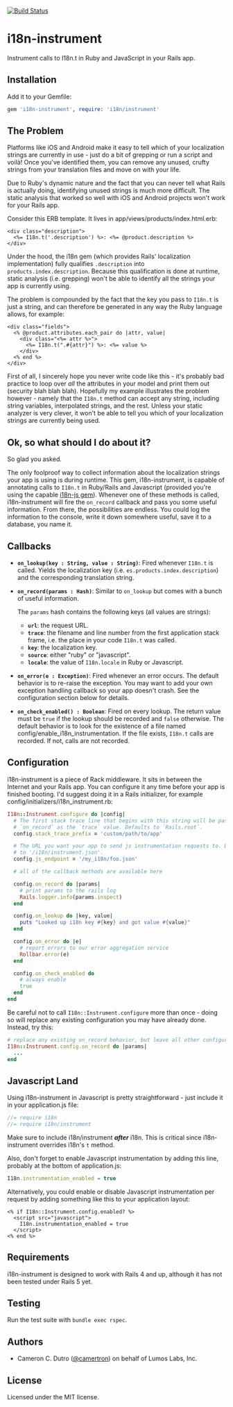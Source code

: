 [![Build Status](https://travis-ci.org/lumoslabs/i18n-instrument.svg?branch=master)](https://travis-ci.org/lumoslabs/i18n-instrument)

# i18n-instrument
Instrument calls to I18n.t in Ruby and JavaScript in your Rails app.

## Installation

Add it to your Gemfile:

```ruby
gem 'i18n-instrument', require: 'i18n/instrument'
```

## The Problem

Platforms like iOS and Android make it easy to tell which of your localization strings are currently in use - just do a bit of grepping or run a script and voilà! Once you've identified them, you can remove any unused, crufty strings from your translation files and move on with your life.

Due to Ruby's dynamic nature and the fact that you can never tell what Rails is actually doing, identifying unused strings is much more difficult. The static analysis that worked so well with iOS and Android projects won't work for your Rails app.

Consider this ERB template. It lives in app/views/products/index.html.erb:

```HTML+ERB
<div class="description">
  <%= I18n.t('.description') %>: <%= @product.description %>
</div>
```

Under the hood, the i18n gem (which provides Rails' localization implementation) fully qualifies `.description` into `products.index.description`. Because this qualification is done at runtime, static analysis (i.e. grepping) won't be able to identify all the strings your app is currently using.

The problem is compounded by the fact that the key you pass to `I18n.t` is just a string, and can therefore be generated in any way the Ruby language allows, for example:

```HTML+ERB
<div class="fields">
  <% @product.attributes.each_pair do |attr, value|
    <div class="<%= attr %>">
      <%= I18n.t(".#{attr}") %>: <%= value %>
    </div>
  <% end %>
</div>
```
First of all, I sincerely hope you never write code like this - it's probably bad practice to loop over *all* the attributes in your model and print them out (security blah blah blah). Hopefully my example illustrates the problem however - namely that the `I18n.t` method can accept any string, including string variables, interpolated strings, and the rest. Unless your static analyzer is very clever, it won't be able to tell you which of your localization strings are currently being used.

## Ok, so what should I do about it?

So glad you asked.

The only foolproof way to collect information about the localization strings your app is using is during runtime. This gem, i18n-instrument, is capable of annotating calls to `I18n.t` in Ruby/Rails and Javascript (provided you're using the capable [i18n-js gem](https://github.com/fnando/i18n-js)). Whenever one of these methods is called, i18n-instrument will fire the `on_record` callback and pass you some useful information. From there, the possibilities are endless. You could log the information to the console, write it down somewhere useful, save it to a database, you name it.

## Callbacks

* **`on_lookup(key : String, value : String)`**: Fired whenever `I18n.t` is called. Yields the localization key (i.e. `es.products.index.description`) and the corresponding translation string.

* **`on_record(params : Hash)`**: Similar to `on_lookup` but comes with a bunch of useful information.

  The `params` hash contains the following keys (all values are strings):

  * **`url`**: the request URL.
  * **`trace`**: the filename and line number from the first application stack frame, i.e. the place in your code `I18n.t` was called.
  * **`key`**: the localization key.
  * **`source`**: either "ruby" or "javascript".
  * **`locale`**: the value of `I18n.locale` in Ruby or Javascript.

* **`on_error(e : Exception)`**: Fired whenever an error occurs. The default behavior is to re-raise the exception. You may want to add your own exception handling callback so your app doesn't crash. See the configuration section below for details.

* **`on_check_enabled() : Boolean`**: Fired on every lookup. The return value must be `true` if the lookup should be recorded and `false` otherwise. The default behavior is to look for the existence of a file named config/enable\_i18n\_instrumentation. If the file exists, `I18n.t` calls are recorded. If not, calls are not recorded.

## Configuration

i18n-instrument is a piece of Rack middleware. It sits in between the Internet and your Rails app. You can configure it any time before your app is finished booting. I'd suggest doing it in a Rails initializer, for example config/initializers/i18n\_instrument.rb:

```ruby
I18n::Instrument.configure do |config|
  # The first stack trace line that begins with this string will be passed to
  # `on_record` as the `trace` value. Defaults to `Rails.root`.
  config.stack_trace_prefix = 'custom/path/to/app'

  # The URL you want your app to send js instrumentation requests to. Defaults
  # to '/i18n/instrument.json'.
  config.js_endpoint = '/my_i18n/foo.json'

  # all of the callback methods are available here

  config.on_record do |params|
    # print params to the rails log
    Rails.logger.info(params.inspect)
  end

  config.on_lookup do |key, value|
    puts "Looked up i18n key #{key} and got value #{value}"
  end

  config.on_error do |e|
    # report errors to our error aggregation service
    Rollbar.error(e)
  end

  config.on_check_enabled do
    # always enable
    true
  end
end
```
Be careful not to call `I18n::Instrument.configure` more than once - doing so will replace any existing configuration you may have already done. Instead, try this:

```ruby
# replace any existing on_record behavior, but leave all other configuration intact
I18n::Instrument.config.on_record do |params|
  ...
end
```

## Javascript Land

Using i18n-instrument in Javascript is pretty straightforward - just include it in your application.js file:

```javascript
//= require i18n
//= require i18n/instrument
```
Make sure to include i18n/instrument ***after*** i18n. This is critical since i18n-instrument overrides i18n's `t` method.

Also, don't forget to enable Javascript instrumentation by adding this line, probably at the bottom of application.js:

```javascript
I18n.instrumentation_enabled = true
```

Alternatively, you could enable or disable Javascript instrumentation per request by adding something like this to your application layout:

```HTML+ERB
<% if I18n::Instrument.config.enabled? %>
  <script src="javascript">
    I18n.instrumentation_enabled = true
  </script>
<% end %>
```

## Requirements

i18n-instrument is designed to work with Rails 4 and up, although it has not been tested under Rails 5 yet.

## Testing

Run the test suite with `bundle exec rspec`.

## Authors

* Cameron C. Dutro ([@camertron](https://github.com/camertron)) on behalf of Lumos Labs, Inc.

## License

Licensed under the MIT license.
